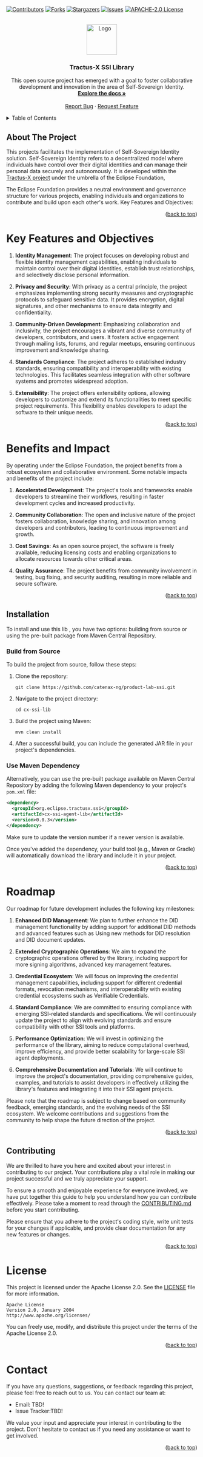 <a name="readme-top"></a>

<!-- Shields -->
[![Contributors][contributors-shield]][contributors-url]
[![Forks][forks-shield]][forks-url]
[![Stargazers][stars-shield]][stars-url]
[![Issues][issues-shield]][issues-url]
[![APACHE-2.0 License][license-shield]][license-url]



<!-- Caption -->

<br />
<div align="center">
  <a href="https://eclipse-tractusx.github.io/img/logo_tractus-x.svg">
    <img src="https://eclipse-tractusx.github.io/img/logo_tractus-x.svg" alt="Logo" width="80" height="80">
  </a>

<h3 align="center">Tractus-X SSI Library</h3>

  <p align="center">
    This open source project has emerged with a goal to foster collaborative development and innovation in the area of Self-Sovereign Identity.
    <br />
        <a href="https://github.com/catenax-ng/product-lab-ssi/tree/main/cx-ssi-lib/docs"><strong>Explore the docs »</strong></a>
        <br />
    <br />
    <a href="https://github.com/catenax-ng/product-lab-ssi/issues">Report Bug</a>
    ·
    <a href="https://github.com/catenax-ng/product-lab-ssi/issues">Request Feature</a>
  </p>
</div>




<!-- TABLE OF CONTENTS -->
<details>
  <summary>Table of Contents</summary>
  <ol>
    <li>
      <a href="#about-the-project">About The Project</a>
    </li>
    <li>
      <a href="#key-features-and-objectives">Key Features and Objectives</a>
    </li>
    <li><a href="#benefits-and-impact">Benefits and Impact</a></li>
    <li><a href="#roadmap">Roadmap</a></li>
    <li><a href="#contributing">Contributing</a></li>
    <li><a href="#license">License</a></li>
    <li><a href="#contact">Contact</a></li>
  </ol>
</details>


<!-- ABOUT THE PROJECT -->
## About The Project

This projects facilitates the implementation of Self-Sovereign Identity solution. Self-Sovereign Identity refers to a
decentralized model where individuals have control over their digital identities and can manage their personal data
securely and autonomously. It is developed within the [Tractus-X project](https://eclipse-tractusx.github.io/) under the umbrella of the Eclipse Foundation,

The Eclipse Foundation provides a neutral environment and governance structure for various
projects, enabling individuals and organizations to contribute and build upon each other's work.
Key Features and Objectives:

<p align="right">(<a href="#readme-top">back to top</a>)</p>

<!-- KEY FEATURES AND OBJECTIVES -->
# Key Features and Objectives

1. **Identity Management**: The project focuses on developing robust and flexible identity management capabilities, enabling individuals to maintain control over their digital identities, establish trust relationships, and selectively disclose personal information.

2. **Privacy and Security**: With privacy as a central principle, the project emphasizes implementing strong security measures and cryptographic protocols to safeguard sensitive data. It provides encryption, digital signatures, and other mechanisms to ensure data integrity and confidentiality.

3. **Community-Driven Development**: Emphasizing collaboration and inclusivity, the project encourages a vibrant and diverse community of developers, contributors, and users. It fosters active engagement through mailing lists, forums, and regular meetups, ensuring continuous improvement and knowledge sharing.

4. **Standards Compliance**: The project adheres to established industry standards, ensuring compatibility and interoperability with existing technologies. This facilitates seamless integration with other software systems and promotes widespread adoption.

5. **Extensibility**: The project offers extensibility options, allowing developers to customize and extend its functionalities to meet specific project requirements. This flexibility enables developers to adapt the software to their unique needs.

<p align="right">(<a href="#readme-top">back to top</a>)</p>

<!-- BENEFITS AND IMPACT -->
# Benefits and Impact

By operating under the Eclipse Foundation, the project benefits from a robust ecosystem and collaborative environment. Some notable impacts and benefits of the project include:

1. **Accelerated Development**: The project's tools and frameworks enable developers to streamline their workflows, resulting in faster development cycles and increased productivity.

2. **Community Collaboration**: The open and inclusive nature of the project fosters collaboration, knowledge sharing, and innovation among developers and contributors, leading to continuous improvement and growth.

3. **Cost Savings**: As an open source project, the software is freely available, reducing licensing costs and enabling organizations to allocate resources towards other critical areas.

4. **Quality Assurance**: The project benefits from community involvement in testing, bug fixing, and security auditing, resulting in more reliable and secure software.

<p align="right">(<a href="#readme-top">back to top</a>)</p>



<!-- INSTALLATION -->
## Installation

To install and use this lib , you have two options: building from source or using the pre-built package from Maven Central Repository.

### Build from Source

To build the project from source, follow these steps:

1. Clone the repository: 
   ```
   git clone https://github.com/catenax-ng/product-lab-ssi.git 
   ```

2. Navigate to the project directory:
   ```
   cd cx-ssi-lib 
   ```

3. Build the project using Maven:
   ```
   mvn clean install
   ```

4. After a successful build, you can include the generated JAR file in your project's dependencies.

### Use Maven Dependency

Alternatively, you can use the pre-built package available on Maven Central Repository by adding the following Maven dependency to your project's `pom.xml` file:

```xml
<dependency>
  <groupId>org.eclipse.tractusx.ssi</groupId>
  <artifactId>cx-ssi-agent-lib</artifactId>
  <version>0.0.3</version>
</dependency>
```

Make sure to update the version number if a newer version is available.

Once you've added the dependency, your build tool (e.g., Maven or Gradle) will automatically download the library and include it in your project.

<p align="right">(<a href="#readme-top">back to top</a>)</p>


<!-- ROADMAP -->
# Roadmap

Our roadmap for future development includes the following key milestones:

1. **Enhanced DID Management**: We plan to further enhance the DID management functionality by adding support for additional DID methods and advanced features such as Using new methods for DID resolution and DID document updates.

2. **Extended Cryptographic Operations**: We aim to expand the cryptographic operations offered by the library, including support for more signing algorithms, advanced key management features.

3. **Credential Ecosystem**: We will focus on improving the credential management capabilities, including support for different credential formats, revocation mechanisms, and interoperability with existing credential ecosystems such as Verifiable Credentials.

4. **Standard Compliance**: We are committed to ensuring compliance with emerging SSI-related standards and specifications. We will continuously update the project to align with evolving standards and ensure compatibility with other SSI tools and platforms.

5. **Performance Optimization**: We will invest in optimizing the performance of the library, aiming to reduce computational overhead, improve efficiency, and provide better scalability for large-scale SSI agent deployments.

6. **Comprehensive Documentation and Tutorials**: We will continue to improve the project's documentation, providing comprehensive guides, examples, and tutorials to assist developers in effectively utilizing the library's features and integrating it into their SSI agent projects.

Please note that the roadmap is subject to change based on community feedback, emerging standards, and the evolving needs of the SSI ecosystem. We welcome contributions and suggestions from the community to help shape the future direction of the project.

<p align="right">(<a href="#readme-top">back to top</a>)</p>


<!-- CONTRIBUTING -->
## Contributing

We are thrilled to have you here and excited about your interest in contributing to our project. Your contributions play a vital role in making our project successful and we truly appreciate your support.

To ensure a smooth and enjoyable experience for everyone involved, we have put together this guide to help you understand how you can contribute effectively. Please take a moment to read through the [CONTRIBUTING.md](CONTRIBUTING.md) before you start contributing.

Please ensure that you adhere to the project's coding style, write unit tests for your changes if applicable, and provide clear documentation for any new features or changes.

<p align="right">(<a href="#readme-top">back to top</a>)</p>


<!-- LICENSE -->
# License

This project is licensed under the Apache License 2.0. See the [LICENSE](LICENSE) file for more information.

```
Apache License
Version 2.0, January 2004
http://www.apache.org/licenses/
```

You can freely use, modify, and distribute this project under the terms of the Apache License 2.0.


<p align="right">(<a href="#readme-top">back to top</a>)</p>


<!-- CONTACT -->
# Contact

If you have any questions, suggestions, or feedback regarding this project, please feel free to reach out to us. You can contact our team at:

- Email: TBD! 
- Issue Tracker:TBD! 

We value your input and appreciate your interest in contributing to the project. Don't hesitate to contact us if you need any assistance or want to get involved.

<p align="right">(<a href="#readme-top">back to top</a>)</p>


[contributors-shield]: https://img.shields.io/github/contributors/catenax-ng/product-lab-ssi.svg?style=for-the-badge
[contributors-url]: https://github.com/catenax-ng/product-lab-ssi/graphs/contributors
[forks-shield]: https://img.shields.io/github/forks/catenax-ng/product-lab-ssi.svg?style=for-the-badge
[forks-url]: https://github.com/catenax-ng/product-lab-ssi/network/members
[stars-shield]: https://img.shields.io/github/stars/catenax-ng/product-lab-ssi.svg?style=for-the-badge
[stars-url]: https://github.com/catenax-ng/product-lab-ssi/stargazers
[issues-shield]: https://img.shields.io/github/issues/catenax-ng/product-lab-ssi.svg?style=for-the-badge
[issues-url]: https://github.com/catenax-ng/product-lab-ssi/issues
[license-shield]: https://img.shields.io/github/license/catenax-ng/product-lab-ssi.svg?style=for-the-badge
[license-url]: https://github.com/catenax-ng/product-lab-ssi/blob/master/LICENSE.txt
